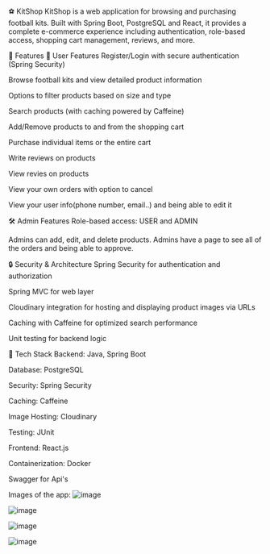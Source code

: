 ⚽ KitShop
KitShop is a web application for browsing and purchasing football kits. Built with Spring Boot, PostgreSQL and React, it provides a complete e-commerce experience including authentication, role-based access, shopping cart management, reviews, and more.

🚀 Features
🛒 User Features
Register/Login with secure authentication (Spring Security)

Browse football kits and view detailed product information

Options to filter products based on size and type

Search products (with caching powered by Caffeine)

Add/Remove products to and from the shopping cart

Purchase individual items or the entire cart

Write reviews on products

View revies on products

View your own orders with option to cancel

View your user info(phone number, email..) and being able to edit it

🛠️ Admin Features
Role-based access: USER and ADMIN

Admins can add, edit, and delete products.
Admins have a page to see all of the orders and being able to approve.

🔒 Security & Architecture
Spring Security for authentication and authorization

Spring MVC for web layer

Cloudinary integration for hosting and displaying product images via URLs

Caching with Caffeine for optimized search performance

Unit testing for backend logic

🧰 Tech Stack
Backend: Java, Spring Boot

Database: PostgreSQL

Security: Spring Security

Caching: Caffeine

Image Hosting: Cloudinary

Testing: JUnit

Frontend: React.js 

Containerization: Docker

Swagger for Api's


Images of the app:
![image](https://github.com/user-attachments/assets/9e6014ad-9e3a-406d-a67d-2bba025371c2)

![image](https://github.com/user-attachments/assets/44e14b31-7650-4b09-a3af-368adca75050)

![image](https://github.com/user-attachments/assets/624fa007-55e6-45fc-adaf-7a9bd45cdc74)

![image](https://github.com/user-attachments/assets/6a61ae31-e3db-416a-8775-cb3d4e45f337)




